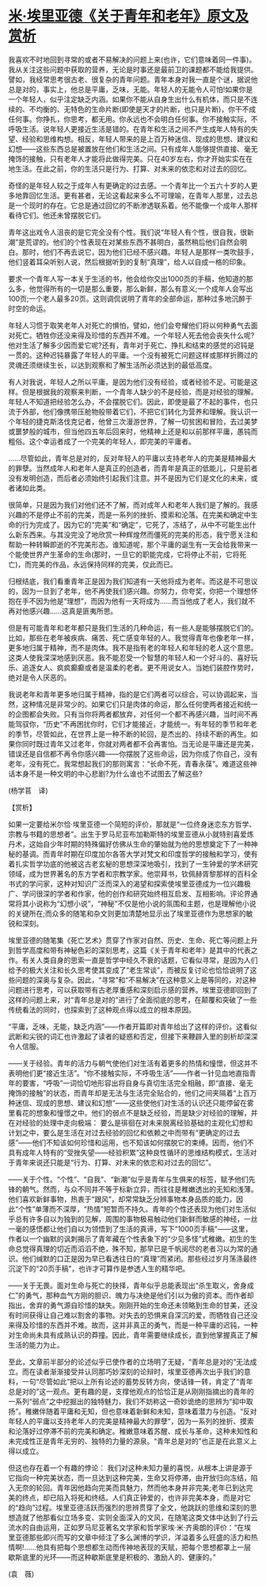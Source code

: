 # [米·埃里亚德《关于青年和老年》原文及赏析](https://www.vrrw.net/wx/12372.html)

我喜欢不时地回到寻常的或者不易解决的问题上来(也许，它们意味着同一件事)。我从关注这些问题中获取的营养，无论是时事还是最前卫的课题都不能给我提供。譬如，我经常思考很古老、很复杂的青年问题。青年本身对我一直是个谜，据说他总是对的，事实上，他总是平庸，乏味，无能。年轻人的无能令人可怕!如果你是一个年轻人，似乎注定缺乏内涵。如果你不能从自身生出什么有机体，而只是不连续的、不均衡的、无特色的生命片断(即使是天才的片断，也只是片断)，你干不成任何事。你挣扎，你思考，都无用。你永远也不会明白任何事。你不接触实际，不呼吸生活。说年轻人更接近生活是错的。在青年和生活之间不产生成年人特有的失望、经验和思维构想。相反，年轻人带来的是上百万种迷信、现成的思想、建议和幻想——这些东西总是被置放在他们和生活之间。只有成年人能够提供直接、毫无掩饰的接触，只有老年人才能将此做得完美。只在40岁左右，你才开始实实在在地生活。在此之前，你的生活只是行为、打算、对未来的依恋和对过去的回忆。

奇怪的是年轻人较之于成年人有更确定的过去感。一个青年比一个五六十岁的人更多地靠回忆生活。更有甚者，无论这看起来多么不可理喻，在青年人那里，过去总是一个现时的存在。它总是通过回忆的不断渗透联系着。他不能像一个成年人那样看待它们。他还未曾摆脱它们。

青年这出戏令人沮丧的是它完全没有个性。我们说“年轻人有个性，很自我，很新潮”是荒谬的。他们的个性表现在对某些东西不甚明白，虽然稍后他们自然会明白。那时，他们不再去说它，因为他们已经不感兴趣。年轻人是那样一类吹鼓手，他们竖着耳朵听别人说，然后根据听到的复制“真理”，给人以自成一格的印象。

要求一个青年人写一本关于生活的书，他会给你交出1000页的手稿，他知道的那么多，他觉得所有的一切是那么重要，那么新鲜，那么有意义;一个成年人会写出100页;一个老人最多20页。这则调侃说明了青年的全部命运，那种过多地沉醉于时空的命运。



年轻人习惯于取笑老年人对死亡的惧怕，譬如，他们会夸耀他们将以何种勇气去面对死亡。牺牲你还没来得及珍惜的东西并不难。一个年轻人死去他会丧失什么呢?他对生活了解多少因而爱它呢?还有，青年对于死亡、挣扎和结束的感觉的迟钝是一贯的。这种迟钝暴露了年轻人的平庸。一个没有被死亡问题这样或那样折腾过的灵魂还须继续生长，以达到观察和了解生活所必须达到的最低高度。

有人对我说，年轻人之所以平庸，是因为他们没有经验，或者经验不足。可能是这样。但是根据我的观察来判断，一个青年人缺少的不是经验，而是对经验的理解。年轻人不知道把经验怎么办，不会摆脱它们。因此，即使是最了不起的事件，也只流于外部，他们像携带压舱物般带着它们，不把它们转化为营养和理解。我认识一个年轻的捷克斯洛伐克记者，他曾三次漫游世界，了解一切贫困和冒险，去过美梦或噩梦般的城市，但当他四五年后回来时，他精神上还是和以前那样平庸，愚钝而粗俗。这个幸运者成了一个完美的年轻人，即完美的平庸者。

……尽管如此，青年总是对的，反对年轻人的平庸以支持老年人的完美是精神最大的罪孽。当然成年人和老年人是真正的创造者，而青年是真正的低能儿，只是前者没有发明创造，而后者必须始终引起我们注意。并不是因为它们是文化的未来，或者诸如此类。

很简单，只是因为我们对他们还不了解，而对成年人和老年人我们是了解的。我感兴趣的不是停止不前的完美，而是一系列的挫折、摸索和沦落。在完美和确定中生命的行为完成了。因为它的“完美”和“确定”，它死了，冻结了，从中不可能生出什么新东西来。与其没完没了地欣赏一种辉煌然而僵死的完美的形态，我宁愿关注和帮助一种转瞬即逝的不完美形态。谁知道呢，那个平庸的诞生有一天会给我带来一个能使世界产生革命的生命(那时，一旦它的职能完成，它将停止不前，它将死亡)，而完美的作品，永远保持同样的完美，仅此而已。

归根结底，我们看重青年正是因为我们知道有一天他将成为老年。而这是不可思议的，因为一旦到了老年，他不再使我们感兴趣。你努力，你夸奖，你把一个理想怀抱在手不因为他是“理想”，而因为他有一天将成为……而当他成了老人，我们就不再对他感兴趣……这真是匪夷所思。

但是有可能青年和老年都只是我们生活的几种命运，有一些人是能够摆脱它们的。比如，那些在老年被疾病、痛苦、死亡感变年轻的人。我觉得青年也像老年一样，更多地归属于精神，而不是肉体。我不是指有老的年轻人和年轻的老人这个意思。这类人使我深深地感到厌恶。我不能忍受一个智慧的年轻人和一个好斗的、喜好玩乐、追逐女人、疯疯癫癫或者是温柔的老者。更不用说女人。当她们装腔作势时，绝对是令人厌恶的。

我说老年和青年更多地归属于精神，指的是它们两者可以综合，可以协调起来，当然，这种情况是非常少的。如果它们只是肉体的命运，那么任何使两者接近和统一的企图都会失败。只有当你将两者都放弃，对任何一个都不再感兴趣，当时间不再能驾驭你，“历史”不再困扰你时，它们才能接近，才能统一。有年轻的季节和年老的季节，尽管如此，在世界上是一种不断的轮回，是杰出的、持续不断的再生。如果你同时既过青年又过老年，你就对两者都不会再害怕。当无论是平庸还是完美，错误还是自信都不再令你感兴趣——你摆脱了这些命运，因为你成了你自己，没有老年，没有死亡。我常想起我们的那则寓言：“长命不死，青春永葆”。难道这些神话本身不是一种文明的中心悲剧?为什么谁也不试图去了解这些?

(杨学苢　译)

【赏析】

如果一定要给米尔恰·埃里亚德一个简短的评价，那就是“一位终身迷恋东方哲学、宗教与书籍的思想者”。出生于罗马尼亚布加勒斯特的埃里亚德从小就特别喜爱炼丹术，这始自少年时期的特殊偏好仿佛从生命的肇始就为他的思想奠定下了一种神秘的基调。而青年时期在印度加尔各答大学对梵文和印度哲学的接触和学习，使有着扎实哲学功底的他被这古老玄秘的思想深深地吸引，找到了一生钟爱的学术研究领域，成为世界著名的东方学者和宗教学家。他崇拜书，钦佩赫胥黎那样的百科全书式的学问家，这种对知识广泛而深入的渴望和探索使埃里亚德成为一位兴趣极广、学问很深的学者和作家，他的创作和研究始终相互启发、互相影响。评论界通常将其小说称为“幻想小说”，“神秘”不仅是他小说的氛围和主题，也是理解他小说的关键所在;而众多的随笔和杂文则更加清楚地显示出了埃里亚德作为思想家的敏锐和深刻。

埃里亚德的随笔集《死亡艺术》贯穿了作家对自然、历史、生命、死亡等问题上升到哲学高度和带有神秘色彩的深刻思考，这篇《关于青年和老年》是其中的代表之作。有关人类自身的思索一直是哲学中经久不衰的话题，它看似寻常，是因为人们给予的极大关注和长久思考使其变成了“老生常谈”，而被反复讨论也恰恰说明了这些问题的深奥与复杂。因此，“寻常”和“不易解决”在这种意义上是等同的，对这种问题进行思考，可以获取带有古老厚重感和深刻启示感的营养。埃里亚德即回到了这样的问题上来，对“青年总是对的”进行了全面彻底的思考，在颠覆和突破了一些传统看法的同时，也探索到了这种观点得以成立的根本原因。

“平庸，乏味，无能，缺乏内涵”——作者开篇即对青年给出了这样的评价。这看似武断和尖锐的词汇也许激起了读者的疑惑和否定，但接下来鞭辟入里的剖析却深深令人信服。

——关于经验。青年的活力与朝气使他们对生活有着更多的热情和憧憬，但这并不表明他们更“接近生活”。“你不接触实际，不呼吸生活”——作者一针见血地直指青年的要害，“呼吸”一词恰切地形容出将自身与真切生活完全相融，即“直接、毫无掩饰的接触”的状态，而青年却是无法与生活完全贴合的，他们之间夹隔着“上百万种迷信、现成的思想、建议和幻想”——这些使他们对生活的认识还只能停留在雾里看花的想象和憧憬之中。他们的弱点不是缺乏经验，而是缺少对经验的理解，并在对经验的处理中走向极端： 要么是徘徊在对未来脱离经验基础的主观化幻想和计划之中，要么是生活在对过去经验的回忆和依赖之中而带有“更确定的过去感”——他们不知该如何珍惜和运用，也不知该如何摆脱它的束缚。因而，他们不具有成年人特有的“受挫失望——经验积累”这种良性循环的思维结构模式，生活对于青年来说还只能是“行为、打算、对未来的依恋和对过去的回忆”。

——关于个性。“个性”、“自我”、“新潮”似乎是青年与生俱来的标签，赋予他们先锋的朝气。然而，与众不同并不等于标新立异，而往往是稚嫩透出的无知和浅薄。他们喜欢新鲜事物，热衷于“跟风”，却常常缺乏分辨事物本身品质的能力，因此“个性”单薄而不深厚，“热情”短暂而不持久。青年的个性还表现为他们对生活似乎总有许多自以为独到的见解，周围的事物极易触动他们新鲜而敏感的神经，一丝一毫的感悟都让他们自以为领悟到了生活的真谛，写下“1000页手稿”——这里，作者以一个幽默的讽刺揭示了青年藏在个性表象下的“少见多怪”式稚嫩。初生的生命总觉得真理的切近而滔滔不绝，殊不知，那早已是千帆阅尽的老者习以为常的通识。他们缄默的口正是因为早已看透往日的“真理”而紧闭。那些经过岁月荡涤最终沉淀下的“20页手稿”，也许才可算作是参透人生的精华吧。

——关于无畏。面对生命与死亡的抉择，青年似乎总能表现出“杀生取义，舍身成仁”的勇气，那种血气方刚的胆识、魄力与决绝是他们引以为傲的资本。而作者却指出，舍弃的勇气源自珍惜的缺失。刚刚开始的生命还未领略到生命的甘美，还没有时间获得让自己难以割舍的事物。对失去的恐惧来自深沉的爱，而牺牲自己还没来得及珍惜的东西并不难。故而，这并非真正的勇气，而是一种平庸的迟钝，一种对生命尚未具有成熟认识的莽撞。因此，青年需要继续成长，直到他掌握真正了解生活的能力为止。

至此，文章前半部分的论述似乎已使作者的立场明了无疑，“青年总是对的”无法成立。而在读者渐渐接受并认同那巧妙深刻的论辩时，埃里亚德再次出乎我们的意料，一句“尽管如此”把以上所有论述的蓄势反转方向，使话锋一转，肯定了“青年总是对的”这一观点。更有趣的是，支撑他观点的恰恰正是从刚刚指摘出的青年的一系列“弱点”之中挖掘出的独特魅力，我们不妨称这一奇妙诡绝的思辨为“抑中取扬”。稚嫩伴随着平庸和无知，但也意味着新鲜和未知，意味着潜力与创造。“反对年轻人的平庸以支持老年人的完美是精神最大的罪孽”，因为一系列的挫折、摸索和沦落好过停滞不前的完美和确定。稚嫩意味着苏醒、成长与革命，这种未知性和未完成性正是青年无穷的、独特的力量的源泉。“青年总是对的”也正是在此意义上得以成立。

但这也存在着一个有趣的悖论： 我们对这种未知力量的喜悦，从根本上讲是源于它指向一种完美状态，而一旦达到这种完美，生命又将停滞，由开放归向冻结，陷入无奈的轮回。青年因他趋向完美而具魅力，然而他本身并非完美;老年已到达完美的终点，却已陷入将死和终结。人们真正钟爱的，也许非完美本身，而是对它的“趋向”过程。埃里亚德活跃而强烈的思辨贯穿了全文，他跳跃的思维和深刻的思想造就了他那看似立场多变、实则全面深入的文风，在随笔这类文体中达到了行云流水的自由运用，正如罗马尼亚著名文学家和哲学家埃·米·齐奥朗的评价：“在埃里亚德那些即兴而写的文章中倾注了多么渊博的学识，洋溢着多么旺盛的活力和热情啊!……他具有把每个思想都生动而传神地表现的天赋，把每个思想都罩上一层歇斯底里的光环——而这种歇斯底里是积极的、激励人的、健康的。”

(袁　薇)

